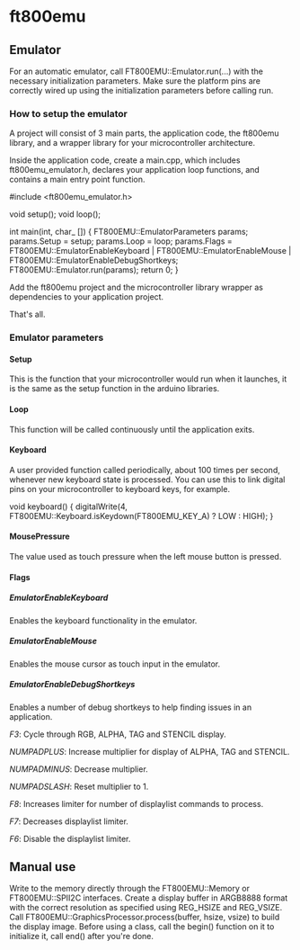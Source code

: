 # ft800emu # 

## Emulator ## 

For an automatic emulator, call FT800EMU::Emulator.run(...) with the 
necessary initialization parameters. Make sure the platform pins are 
correctly wired up using the initialization parameters before calling 
run. 

### How to setup the emulator ### 

A project will consist of 3 main parts, the application code, the 
ft800emu library, and a wrapper library for your microcontroller 
architecture. 

Inside the application code, create a main.cpp, which includes 
ft800emu_emulator.h, declares your application loop functions, and 
contains a main entry point function. 

#include <ft800emu_emulator.h> 

void setup(); void loop(); 

int main(int, char_ []) { FT800EMU::EmulatorParameters params; 
params.Setup = setup; params.Loop = loop; params.Flags = 
FT800EMU::EmulatorEnableKeyboard | FT800EMU::EmulatorEnableMouse | 
FT800EMU::EmulatorEnableDebugShortkeys; FT800EMU::Emulator.run(params); 
return 0; } 

Add the ft800emu project and the microcontroller library wrapper as 
dependencies to your application project. 

That's all. 

### Emulator parameters ### 

#### Setup #### 

This is the function that your microcontroller would run when it 
launches, it is the same as the setup function in the arduino libraries. 

#### Loop #### 

This function will be called continuously until the application exits. 

#### Keyboard #### 

A user provided function called periodically, about 100 times per 
second, whenever new keyboard state is processed. You can use this to 
link digital pins on your microcontroller to keyboard keys, for example. 

void keyboard() { digitalWrite(4, 
FT800EMU::Keyboard.isKeydown(FT800EMU_KEY_A) ? LOW : HIGH); } 

#### MousePressure #### 

The value used as touch pressure when the left mouse button is pressed. 

#### Flags #### 

##### EmulatorEnableKeyboard ##### 

Enables the keyboard functionality in the emulator. 

##### EmulatorEnableMouse ##### 

Enables the mouse cursor as touch input in the emulator. 

##### EmulatorEnableDebugShortkeys ##### 

Enables a number of debug shortkeys to help finding issues in an 
application. 

_F3_: Cycle through RGB, ALPHA, TAG and STENCIL display. 

_NUMPADPLUS_: Increase multiplier for display of ALPHA, TAG and STENCIL. 

_NUMPADMINUS_: Decrease multiplier. 

_NUMPADSLASH_: Reset multiplier to 1. 

_F8_: Increases limiter for number of displaylist commands to process. 

_F7_: Decreases displaylist limiter. 

_F6_: Disable the displaylist limiter. 

## Manual use ## 

Write to the memory directly through the FT800EMU::Memory or 
FT800EMU::SPII2C interfaces. Create a display buffer in ARGB8888 format 
with the correct resolution as specified using REG_HSIZE and REG_VSIZE. 
Call FT800EMU::GraphicsProcessor.process(buffer, hsize, vsize) to build 
the display image. Before using a class, call the begin() function on it 
to initialize it, call end() after you're done. 

